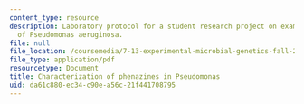 ```yaml
---
content_type: resource
description: Laboratory protocol for a student research project on examining the biology
  of Pseudomonas aeruginosa.
file: null
file_location: /coursemedia/7-13-experimental-microbial-genetics-fall-2008/da61c880ec34c90ea56c21f441708795_MIT7_13f08_lab06_Protocol_Characterization.pdf
file_type: application/pdf
resourcetype: Document
title: Characterization of phenazines in Pseudomonas
uid: da61c880-ec34-c90e-a56c-21f441708795
---
```

